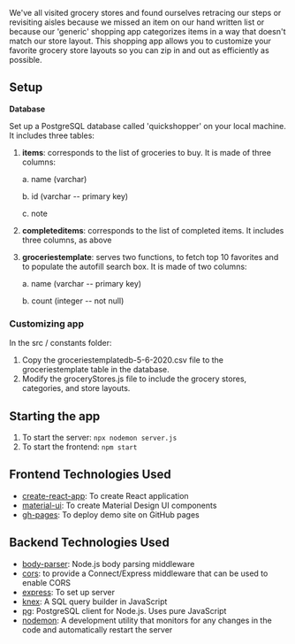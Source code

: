 We've all visited grocery stores and found ourselves retracing our steps or revisiting aisles because we missed an item on our hand written list or because our 'generic' shopping app categorizes items in a way that doesn't match our store layout. This shopping app allows you to customize your favorite grocery store layouts so you can zip in and out as efficiently as possible.

## Setup

**Database**

Set up a PostgreSQL database called 'quickshopper' on your local machine. It includes three tables:

1. **items**: corresponds to the list of groceries to buy. It is made of three columns:

    a. name (varchar)

    b. id (varchar -- primary key)
  
    c. note

2. **completeditems**: corresponds to the list of completed items. It includes three columns, as above

3. **groceriestemplate**: serves two functions, to fetch top 10 favorites and to populate the autofill search box. It is made of two columns:

    a. name (varchar -- primary key)

    b. count (integer -- not null)

### **Customizing app**

In the src / constants folder:
1. Copy the groceriestemplatedb-5-6-2020.csv file to the groceriestemplate table in the database.
2. Modify the groceryStores.js file to include the grocery stores, categories, and store layouts.

## Starting the app

1. To start the server: 
`npx nodemon server.js`
2. To start the frontend:
`npm start`

## Frontend Technologies Used
* [create-react-app](https://create-react-app.dev/): To create React application
* [material-ui](https://material-ui.com/): To create Material Design UI components
* [gh-pages](https://www.npmjs.com/package/gh-pages): To deploy demo site on GitHub pages

## Backend Technologies Used 
* [body-parser](https://www.npmjs.com/package/body-parser): Node.js body parsing middleware
* [cors](https://www.npmjs.com/package/cors): to provide a Connect/Express middleware that can be used to enable CORS
* [express](https://www.npmjs.com/package/express): To set up server
* [knex](https://www.npmjs.com/package/knex): A SQL query builder in JavaScript
* [pg](https://www.npmjs.com/package/pg): PostgreSQL client for Node.js. Uses pure JavaScript
* [nodemon](https://www.npmjs.com/package/nodemon): A development utility that monitors for any changes in the code and automatically restart the server